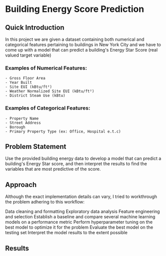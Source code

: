 # Building Energy Score Prediction

## Quick Introduction

In this project we are given a dataset containing both numerical and categorical features pertaining to buildings in New York City and we have to come up with a model that can predict a building's Energy Star Score (real valued target variable) 

### Examples of Numerical Features:

    - Gross Floor Area
    - Year Built
    - Site EUI (kBtu/ft²)
    - Weather Normalized Site EUI (kBtu/ft²)
    - District Steam Use (kBtu)
### Examples of Categorical Features:
    - Property Name
    - Street Address
    - Borough
    - Primary Property Type (ex: Office, Hospital e.t.c)


## Problem Statement

Use the provided building energy data to develop a model that can predict a building's Energy Star score, and then interpret the results to find the variables that are most predictive of the score.

## Approach

Although the exact implementation details can vary, I tried to workthrough the problem adhering to this workflow:

Data cleaning and formatting
Exploratory data analysis
Feature engineering and selection
Establish a baseline and compare several machine learning models on a performance metric
Perform hyperparameter tuning on the best model to optimize it for the problem
Evaluate the best model on the testing set
Interpret the model results to the extent possible

## Results

